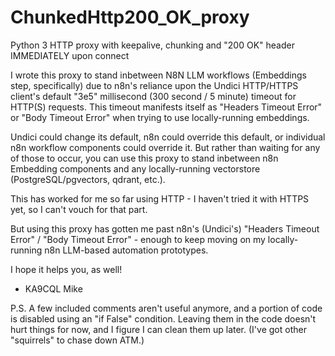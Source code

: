 # ChunkedHttp200_OK_proxy
Python 3 HTTP proxy with keepalive, chunking and "200 OK" header IMMEDIATELY upon connect

I wrote this proxy to stand inbetween N8N LLM workflows (Embeddings step, specifically) due to n8n's reliance upon the Undici HTTP/HTTPS client's default "3e5" millisecond (300 second / 5 minute) timeout for HTTP(S) requests. This timeout manifests itself as "Headers Timeout Error" or "Body Timeout Error" when trying to use locally-running embeddings.

Undici could change its default, n8n could override this default, or individual n8n workflow components could override it. But rather than waiting for any of those to occur, you can use this proxy to stand inbetween n8n Embedding components and any locally-running vectorstore (PostgreSQL/pgvectors, qdrant, etc.).

This has worked for me so far using HTTP - I haven't tried it with HTTPS yet, so I can't vouch for that part.

But using this proxy has gotten me past n8n's (Undici's) "Headers Timeout Error" / "Body Timeout Error" - enough to keep moving on my locally-running n8n LLM-based automation prototypes.

I hope it helps you, as well!

- KA9CQL
  Mike

P.S. A few included comments aren't useful anymore, and a portion of code is disabled using an "if False" condition. Leaving them in the code doesn't hurt things for now, and I figure I can clean them up later. (I've got other "squirrels" to chase down ATM.)

